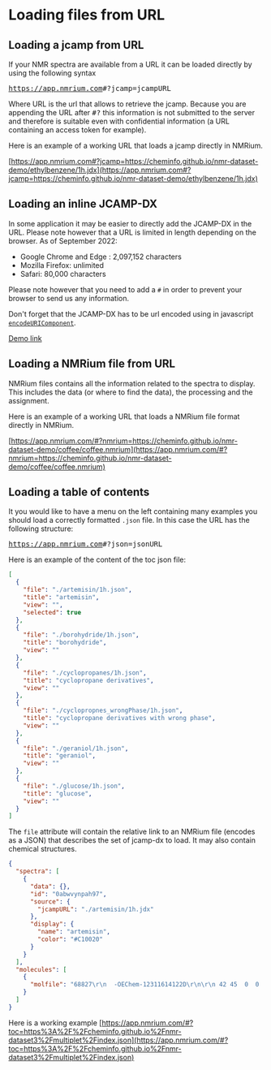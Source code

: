 # Loading files from URL

## Loading a jcamp from URL

If your NMR spectra are available from a URL it can be loaded directly by using the following syntax

<kbd>https://app.nmrium.com</kbd><kbd>#?jcamp=</kbd><kbd>jcampURL</kbd>

Where URL is the url that allows to retrieve the jcamp. Because you are appending the URL
after <kbd>#?</kbd> this information is not submitted to the server and therefore is suitable
even with confidential information (a URL containing an access token for example).

Here is an example of a working URL that loads a jcamp directly in NMRium.

[https://app.nmrium.com#?jcamp=https://cheminfo.github.io/nmr-dataset-demo/ethylbenzene/1h.jdx](https://app.nmrium.com#?jcamp=https://cheminfo.github.io/nmr-dataset-demo/ethylbenzene/1h.jdx)

## Loading an inline JCAMP-DX

In some application it may be easier to directly add the JCAMP-DX in the URL. Please note however that a URL is limited in length depending on the browser. As of September 2022:

- Google Chrome and Edge : 2,097,152 characters
- Mozilla Firefox: unlimited
- Safari: 80,000 characters

Please note however that you need to add a `#` in order to prevent your browser to send us any information.

Don't forget that the JCAMP-DX has to be url encoded using in javascript [`encodeURIComponent`](https://developer.mozilla.org/en-US/docs/Web/JavaScript/Reference/Global_Objects/encodeURIComponent).

[Demo link](<https://app.nmrium.com/#?rawJcamp=%23%23TITLE%3Dnmrdb.org%20predicted%20spectrum%0A%23%23JCAMP-DX%3D4.24%0A%23%23DATA%20TYPE%3DNMR%20spectrum%0A%23%23ORIGIN%3D%0A%23%23OWNER%3D%0A%23%23XUNITS%3DPPM%0A%23%23YUNITS%3DIntensity%0A%23%23.OBSERVE%20NUCLEUS%3D1H%0A%23%23.OBSERVE%20FREQUENCY%3D400%0A%23%23.SOLVENT%20NAME%3DCDCl3%0A%23%23NPOINTS%3D4096%0A%23%23FIRSTX%3D0%0A%23%23LASTX%3D10%0A%23%23FIRSTY%3D0%0A%23%23LASTY%3D0%0A%23%23DELTAX%3D0.002442002442002442%0A%23%23XFACTOR%3D0.0002442002442002442%0A%23%23YFACTOR%3D0.04656612875245797%0A%23%23XYDATA%3D(X%2B%2B(Y..Y))%0A0%40%25U35J09J4043j063N20351L24890417J102150285j380896898m6637165L76865l12787N726828J427526472P14126190%0A3480B147483647k127793739j9603060L21883l62463J8196794J251617896o37026629o30606648k220537J5730k2205%0A3590F69o69%25T41J532Q239774K61645794k12043877n7764889p8333jN0786Q3414764Q88897618p29005510k41406037%0A6130A951621j801989j13946M29184K17984147J103898599j024407249k96961351r10129L9422R30143J69219093%0A6240A70257545P65696425q23313836j12521546j18587jL5635L7729380K13319243k40149273j0932065k920%25V47K88%0A10830B88K026J28854L3295055R527266m2675447k77904K4211K3188k2496L4651338K46473251k68584579j2560706%0A10960D345N8397O6550j18832P045523L48738343k54416733j01214051j22857Q7473j11527K98378J03362707Q2761305%0A11090A86439021j84604682j828406M3370m1977m912N659112O1556977o3198320m018777L70j644j32%25S780Q94J0642%0A29030A1536J1691j0095j3000O343N018J7079J7124J7324M9973n9893M7201r8618Q98J43201l172P9920n2933j49172%0A29210B0425j6377L47610n4511k58199l2196j268K6635N228009M586255Q8257103J50429487J57790376j98468521%0A29340B07854828j64430383m3324465M644151P4168737J14744447K82952059o6822782j41816674k64401468l566560%0A29440A890j890O259P41142J5118196N336918M5502934m3599962J1711k2913524L20934J4393000Q2316873J9568738%0A29570A16803219j4139860L1368368p8562915n4892422R2588L9439555J06999486M2494535r6772434J0489657%0A29670A03319777r2566153P8782599k1378266L0735126Q6202833j03489830q0513862q17477J769284J29689999%0A29770A31734030K20184784j31948372M1675090k26658762l0001609m506848J8136675J75219514K8598128r9217667%0A29870A23214963L6744824j31992074k7884882K52787K2140457K9738173j0710521j2357549J5667425m4191870o21689%0A29980D4RN9742K81141l08769J128p893k3937R885J65894Q2847k45268j4726J012K3240o660O4123o0058k1725k9%25S078%0A40950%40%0A%23%23END%3D%0A%0A>)

## Loading a NMRium file from URL

NMRium files contains all the information related to the spectra to display. This includes the data (or where to find the data), the processing and the assignment.

Here is an example of a working URL that loads a NMRium file format directly in NMRium.

[https://app.nmrium.com/#?nmrium=https://cheminfo.github.io/nmr-dataset-demo/coffee/coffee.nmrium](https://app.nmrium.com/#?nmrium=https://cheminfo.github.io/nmr-dataset-demo/coffee/coffee.nmrium)

## Loading a table of contents

It you would like to have a menu on the left containing many examples you should load a correctly formatted `.json` file. In this case the URL has the following structure:

<kbd>https://app.nmrium.com</kbd><kbd>#?json=</kbd><kbd>jsonURL</kbd>

Here is an example of the content of the toc json file:

```json
[
  {
    "file": "./artemisin/1h.json",
    "title": "artemisin",
    "view": "",
    "selected": true
  },
  {
    "file": "./borohydride/1h.json",
    "title": "borohydride",
    "view": ""
  },
  {
    "file": "./cyclopropanes/1h.json",
    "title": "cyclopropane derivatives",
    "view": ""
  },
  {
    "file": "./cyclopropnes_wrongPhase/1h.json",
    "title": "cyclopropane derivatives with wrong phase",
    "view": ""
  },
  {
    "file": "./geraniol/1h.json",
    "title": "geraniol",
    "view": ""
  },
  {
    "file": "./glucose/1h.json",
    "title": "glucose",
    "view": ""
  }
]
```

The `file` attribute will contain the relative link to an NMRium file (encodes as a JSON) that describes the set of jcamp-dx to load. It may also contain chemical structures.

```json
{
  "spectra": [
    {
      "data": {},
      "id": "0abwvynpah97",
      "source": {
        "jcampURL": "./artemisin/1h.jdx"
      },
      "display": {
        "name": "artemisin",
        "color": "#C10020"
      }
    }
  ],
  "molecules": [
    {
      "molfile": "68827\r\n  -OEChem-12311614122D\r\n\r\n 42 45  0  0  0  0  0  0  0  0999 V2000\r\n    4.3177    0.4203    0.0000 O   0  0  0  0  0  0  0  0  0  0  0  0\r\n    5.7899    1.1100    0.0000 O   0  0  0  0  0  0  0  0  0  0  0  0\r\n    6.4870   -0.3207    0.0000 O   0  0  0  0  0  0  0  0  0  0  0  0\r\n    4.5402    1.3953    0.0000 O   0  0  0  0  0  0  0  0  0  0  0  0\r\n    7.4004   -1.8275    0.0000 O   0  0  0  0  0  0  0  0  0  0  0  0\r\n    4.6664   -0.2988    0.0000 C   0  0  0  0  0  0  0  0  0  0  0  0\r\n    3.7655    0.1351    0.0000 C   0  0  0  0  0  0  0  0  0  0  0  0\r\n    4.7603   -1.3362    0.0000 C   0  0  0  0  0  0  0  0  0  0  0  0\r\n    2.8959   -0.4383    0.0000 C   0  0  0  0  0  0  0  0  0  0  0  0\r\n    5.5674    0.1351    0.0000 C   0  0  0  0  0  0  0  0  0  0  0  0\r\n    3.9042   -1.9296    0.0000 C   0  0  0  0  0  0  0  0  0  0  0  0\r\n    3.5430    1.1100    0.0000 C   0  0  0  0  0  0  0  0  0  0  0  0\r\n    2.9657   -1.4776    0.0000 C   0  0  0  0  0  0  0  0  0  0  0  0\r\n    5.6389   -1.8668    0.0000 C   0  0  0  0  0  0  0  0  0  0  0  0\r\n    5.1664    1.8919    0.0000 C   0  0  0  0  0  0  0  0  0  0  0  0\r\n    4.1664    1.8919    0.0000 C   0  0  0  0  0  0  0  0  0  0  0  0\r\n    2.0000    0.0059    0.0000 C   0  0  0  0  0  0  0  0  0  0  0  0\r\n    6.5237   -1.3465    0.0000 C   0  0  0  0  0  0  0  0  0  0  0  0\r\n    5.6330   -2.8668    0.0000 C   0  0  0  0  0  0  0  0  0  0  0  0\r\n    5.3890    2.8668    0.0000 C   0  0  0  0  0  0  0  0  0  0  0  0\r\n    2.9996    0.5039    0.0000 H   0  0  0  0  0  0  0  0  0  0  0  0\r\n    4.7870   -2.1858    0.0000 H   0  0  0  0  0  0  0  0  0  0  0  0\r\n    2.3803   -0.7826    0.0000 H   0  0  0  0  0  0  0  0  0  0  0  0\r\n    5.8780   -0.6561    0.0000 H   0  0  0  0  0  0  0  0  0  0  0  0\r\n    3.5436   -2.4339    0.0000 H   0  0  0  0  0  0  0  0  0  0  0  0\r\n    4.3394   -2.3712    0.0000 H   0  0  0  0  0  0  0  0  0  0  0  0\r\n    3.1564    1.5948    0.0000 H   0  0  0  0  0  0  0  0  0  0  0  0\r\n    2.9844    0.8410    0.0000 H   0  0  0  0  0  0  0  0  0  0  0  0\r\n    2.3491   -1.4127    0.0000 H   0  0  0  0  0  0  0  0  0  0  0  0\r\n    2.7963   -2.0740    0.0000 H   0  0  0  0  0  0  0  0  0  0  0  0\r\n    6.1762   -2.1762    0.0000 H   0  0  0  0  0  0  0  0  0  0  0  0\r\n    4.3044    2.4963    0.0000 H   0  0  0  0  0  0  0  0  0  0  0  0\r\n    3.6078    2.1609    0.0000 H   0  0  0  0  0  0  0  0  0  0  0  0\r\n    2.2755    0.5614    0.0000 H   0  0  0  0  0  0  0  0  0  0  0  0\r\n    1.4446    0.2814    0.0000 H   0  0  0  0  0  0  0  0  0  0  0  0\r\n    1.7246   -0.5495    0.0000 H   0  0  0  0  0  0  0  0  0  0  0  0\r\n    5.0130   -2.8632    0.0000 H   0  0  0  0  0  0  0  0  0  0  0  0\r\n    5.6294   -3.4868    0.0000 H   0  0  0  0  0  0  0  0  0  0  0  0\r\n    6.2530   -2.8704    0.0000 H   0  0  0  0  0  0  0  0  0  0  0  0\r\n    5.9934    2.7288    0.0000 H   0  0  0  0  0  0  0  0  0  0  0  0\r\n    5.5269    3.4712    0.0000 H   0  0  0  0  0  0  0  0  0  0  0  0\r\n    4.7845    3.0048    0.0000 H   0  0  0  0  0  0  0  0  0  0  0  0\r\n  1  4  1  0  0  0  0\r\n  4 15  1  0  0  0  0\r\n 15 16  1  0  0  0  0\r\n 15 20  1  0  0  0  0\r\n  2 15  1  0  0  0  0\r\n  2 10  1  0  0  0  0\r\n 10 24  1  0  0  0  0\r\n  3 10  1  0  0  0  0\r\n  3 18  1  0  0  0  0\r\n 14 31  1  0  0  0  0\r\n 14 18  1  0  0  0  0\r\n 14 19  1  0  0  0  0\r\n  8 22  1  0  0  0  0\r\n  8 14  1  0  0  0  0\r\n  8 11  1  0  0  0  0\r\n  6  1  1  0  0  0  0\r\n  6 10  1  0  0  0  0\r\n  6  8  1  0  0  0  0\r\n  6  7  1  0  0  0  0\r\n  7 21  1  0  0  0  0\r\n  7  9  1  0  0  0  0\r\n  7 12  1  0  0  0  0\r\n  9 23  1  0  0  0  0\r\n  9 13  1  0  0  0  0\r\n  9 17  1  0  0  0  0\r\n 13 30  1  0  0  0  0\r\n 13 29  1  0  0  0  0\r\n 11 25  1  0  0  0  0\r\n 11 26  1  0  0  0  0\r\n 11 13  1  0  0  0  0\r\n 16 33  1  0  0  0  0\r\n 16 32  1  0  0  0  0\r\n 12 28  1  0  0  0  0\r\n 12 27  1  0  0  0  0\r\n 12 16  1  0  0  0  0\r\n 20 41  1  0  0  0  0\r\n 20 42  1  0  0  0  0\r\n 20 40  1  0  0  0  0\r\n  5 18  2  0  0  0  0\r\n 19 38  1  0  0  0  0\r\n 19 39  1  0  0  0  0\r\n 19 37  1  0  0  0  0\r\n 17 34  1  0  0  0  0\r\n 17 35  1  0  0  0  0\r\n 17 36  1  0  0  0  0\r\nM  ZZC   1 20\r\nM  ZZC   2 14\r\nM  ZZC   3 2\r\nM  ZZC   4 19\r\nM  ZZC   5 16\r\nM  ZZC   6 6\r\nM  ZZC   7 10\r\nM  ZZC   8 5\r\nM  ZZC   9 9\r\nM  ZZC  10 1\r\nM  ZZC  11 7\r\nM  ZZC  12 11\r\nM  ZZC  13 8\r\nM  ZZC  14 4\r\nM  ZZC  15 13\r\nM  ZZC  16 12\r\nM  ZZC  17 18\r\nM  ZZC  18 3\r\nM  ZZC  19 17\r\nM  ZZC  20 15\r\nM  ZZC  21 29\r\nM  ZZC  22 23\r\nM  ZZC  23 28\r\nM  ZZC  24 21\r\nM  ZZC  25 25\r\nM  ZZC  26 24\r\nM  ZZC  27 31\r\nM  ZZC  28 30\r\nM  ZZC  29 27\r\nM  ZZC  30 26\r\nM  ZZC  31 22\r\nM  ZZC  32 32\r\nM  ZZC  33 33\r\nM  ZZC  34 40\r\nM  ZZC  35 41\r\nM  ZZC  36 42\r\nM  ZZC  37 37\r\nM  ZZC  38 38\r\nM  ZZC  39 39\r\nM  ZZC  40 34\r\nM  ZZC  41 35\r\nM  ZZC  42 36\r\nM  END\r\n"
    }
  ]
}
```

Here is a working example
[https://app.nmrium.com/#?toc=https%3A%2F%2Fcheminfo.github.io%2Fnmr-dataset3%2Fmultiplet%2Findex.json](https://app.nmrium.com/#?toc=https%3A%2F%2Fcheminfo.github.io%2Fnmr-dataset3%2Fmultiplet%2Findex.json)

